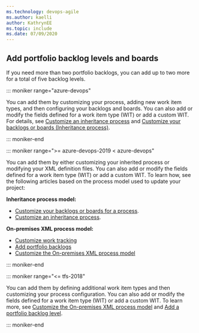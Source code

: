 ```yaml
---
ms.technology: devops-agile
ms.author: kaelli
author: KathrynEE
ms.topic: include
ms.date: 07/09/2020
---
```



## Add portfolio backlog levels and boards

If you need more than two portfolio backlogs, you can add up to two more for a total of five backlog levels. 

::: moniker range="azure-devops"

You can add them by customizing your process, adding new work item types, and then configuring your backlogs and boards. You can also add or modify the fields defined for a work item type (WIT) or add a custom WIT. For details, see [Customize an inheritance process](../../organizations/settings/work/inheritance-process-model.md) and [Customize your backlogs or boards (Inheritance process)](../../organizations/settings/work/customize-process-backlogs-boards.md). 

::: moniker-end

::: moniker range=">= azure-devops-2019 < azure-devops"

You can add them by either customizing your inherited process or modifying your XML definition files. You can also add or modify the fields defined for a work item type (WIT) or add a custom WIT. To learn how, see the following articles based on the process model used to update your project: 

**Inheritance process model:**
- [Customize your backlogs or boards for a process](../../organizations/settings/work/customize-process-backlogs-boards.md). 
- [Customize an inheritance process](../../organizations/settings/work/inheritance-process-model.md). 

**On-premises XML process model:**
- [Customize work tracking](../../reference/customize-work.md)
- [Add portfolio backlogs](../../reference/add-portfolio-backlogs.md)
- [Customize the On-premises XML process model](../../reference/on-premises-xml-process-model.md)

::: moniker-end

::: moniker range="<= tfs-2018"

You can add them by defining additional work item types and then customizing your process configuration. You can also add or modify the fields defined for a work item type (WIT) or add a custom WIT. To learn more, see [Customize the On-premises XML process model](../../reference/on-premises-xml-process-model.md) and [Add a portfolio backlog level](../../reference/add-portfolio-backlogs.md).

::: moniker-end